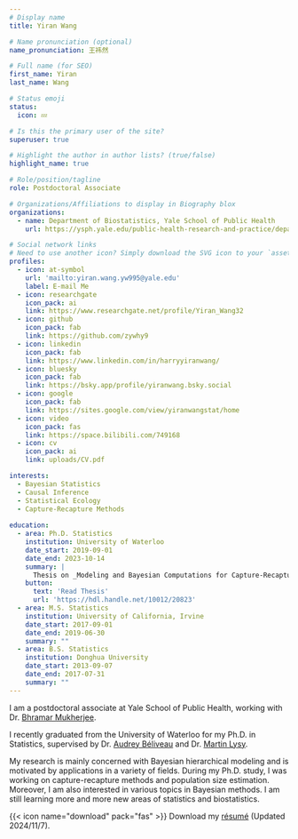 ```yaml
---
# Display name
title: Yiran Wang

# Name pronunciation (optional)
name_pronunciation: 王祎然

# Full name (for SEO)
first_name: Yiran
last_name: Wang

# Status emoji
status:
  icon: 💤

# Is this the primary user of the site?
superuser: true

# Highlight the author in author lists? (true/false)
highlight_name: true

# Role/position/tagline
role: Postdoctoral Associate

# Organizations/Affiliations to display in Biography blox
organizations:
  - name: Department of Biostatistics, Yale School of Public Health
    url: https://ysph.yale.edu/public-health-research-and-practice/department-research/biostatistics/

# Social network links
# Need to use another icon? Simply download the SVG icon to your `assets/media/icons/` folder.
profiles:
  - icon: at-symbol
    url: 'mailto:yiran.wang.yw995@yale.edu'
    label: E-mail Me
  - icon: researchgate
    icon_pack: ai
    link: https://www.researchgate.net/profile/Yiran_Wang32
  - icon: github
    icon_pack: fab
    link: https://github.com/zywhy9
  - icon: linkedin
    icon_pack: fab
    link: https://www.linkedin.com/in/harryyiranwang/
  - icon: bluesky
    icon_pack: fab
    link: https://bsky.app/profile/yiranwang.bsky.social
  - icon: google
    icon_pack: fab
    link: https://sites.google.com/view/yiranwangstat/home
  - icon: video
    icon_pack: fas
    link: https://space.bilibili.com/749168
  - icon: cv
    icon_pack: ai
    link: uploads/CV.pdf

interests:
  - Bayesian Statistics
  - Causal Inference
  - Statistical Ecology
  - Capture-Recapture Methods
  
education:
  - area: Ph.D. Statistics
    institution: University of Waterloo
    date_start: 2019-09-01
    date_end: 2023-10-14
    summary: |
      Thesis on _Modeling and Bayesian Computations for Capture-Recapture Studies_. Supervised by Dr. [Audrey Béliveau](https://uwaterloo.ca/scholar/a2belive/home) and Dr. [Martin Lysy](https://uwaterloo.ca/statistics-and-actuarial-science/people-profiles/martin-lysy). 
    button:
      text: 'Read Thesis'
      url: 'https://hdl.handle.net/10012/20823'
  - area: M.S. Statistics
    institution: University of California, Irvine
    date_start: 2017-09-01
    date_end: 2019-06-30
    summary: ""
  - area: B.S. Statistics
    institution: Donghua University
    date_start: 2013-09-07
    date_end: 2017-07-31
    summary: ""
---
```


I am a postdoctoral associate at Yale School of Public Health, working with Dr. [Bhramar Mukherjee](https://ysph.yale.edu/profile/bhramar-mukherjee).

I recently graduated from the University of Waterloo for my Ph.D. in Statistics, supervised by Dr. [Audrey Béliveau](https://uwaterloo.ca/scholar/a2belive/home) and Dr. [Martin Lysy](https://uwaterloo.ca/statistics-and-actuarial-science/people-profiles/martin-lysy).  

My research is mainly concerned with Bayesian hierarchical modeling and is motivated by applications in a variety of fields. During my Ph.D. study, I was working on capture-recapture methods and population size estimation. Moreover, I am also interested in various topics in Bayesian methods. I am still learning more and more new areas of statistics and biostatistics.

{{< icon name="download" pack="fas" >}} Download my [résumé](uploads/CV.pdf) (Updated 2024/11/7).

